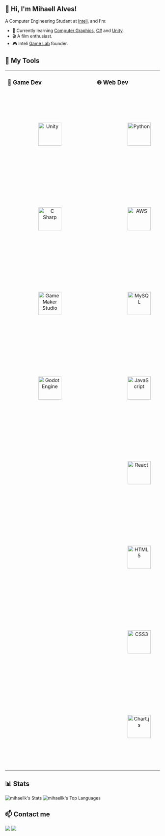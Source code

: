 ## 👋 Hi, I'm Mihaell Alves!

A Computer Engineering Studant at [Inteli](https://www.inteli.edu.br/), and I'm:

- 🌱 Currently learning [Computer Graphics](https://en.wikipedia.org/wiki/Computer_graphics), [C#](https://learn.microsoft.com/en-us/dotnet/csharp/) and [Unity](https://unity.com/).
- 🎬 A film enthusiast.
- 🎮 Inteli [Game Lab](https://www.instagram.com/inteligamelab/) founder.

## 🧰 My Tools
<table><tr><td valign="top" width="33%">

### 👾 Game Dev

<div align="center">  
<a href="https://unity.com/" target="_blank"><img style="margin: 100px" src="https://profilinator.rishav.dev/skills-assets/unity.png" alt="Unity" height="75" /></a>
<a href="https://learn.microsoft.com/en-us/dotnet/csharp/" target="_blank"><img style="margin: 100px" src="https://logotyp.us/file/c-sharp.svg" alt="C Sharp" height="75" /></a>  
<a href="https://gamemaker.io/" target="_blank"><img style="margin: 100px" src="https://www.svgrepo.com/show/373756/light-gamemaker2.svg" alt="Game Maker Studio" height="75" /></a>
<a href="https://godotengine.org/" target="_blank"><img style="margin: 100px" src="https://upload.wikimedia.org/wikipedia/commons/6/6a/Godot_icon.svg" alt="Godot Engine" height="75" /></a> 
</div>

</td><td valign="top" width="33%">

### 🌐 Web Dev  

<div align="center">  
<a href="https://www.python.org/" target="_blank"><img style="margin: 100px" src="https://profilinator.rishav.dev/skills-assets/python-original.svg" alt="Python" height="75" /></a>
<a href="https://aws.amazon.com/" target="_blank"><img style="margin: 100px" src="https://profilinator.rishav.dev/skills-assets/amazonwebservices-original-wordmark.svg" alt="AWS" height="75" /></a>  
<a href="https://www.mysql.com/" target="_blank"><img style="margin: 100px" src="https://profilinator.rishav.dev/skills-assets/mysql-original-wordmark.svg" alt="MySQL" height="75" /></a>  
<a href="https://www.javascript.com/" target="_blank"><img style="margin: 100px" src="https://profilinator.rishav.dev/skills-assets/javascript-original.svg" alt="JavaScript" height="75" /></a> 
<a href="https://reactjs.org/" target="_blank"><img style="margin: 100px" src="https://profilinator.rishav.dev/skills-assets/react-original-wordmark.svg" alt="React" height="75" /></a>
<a href="https://en.wikipedia.org/wiki/HTML5" target="_blank"><img style="margin: 100px" src="https://profilinator.rishav.dev/skills-assets/html5-original-wordmark.svg" alt="HTML5" height="75" /></a>  
<a href="https://www.w3schools.com/css/" target="_blank"><img style="margin: 100px" src="https://profilinator.rishav.dev/skills-assets/css3-original-wordmark.svg" alt="CSS3" height="75" /></a>  
<a href="https://www.chartjs.org/" target="_blank"><img style="margin: 100px" src="https://profilinator.rishav.dev/skills-assets/logo-title.svg" alt="Chart.js" height="75" /></a>  

</div>

</td><td valign="top" width="33%">

### ✨ Misc  

<div align="center">  
<a href="https://github.com/" target="_blank"><img style="margin: 100px" src="https://profilinator.rishav.dev/skills-assets/git-scm-icon.svg" alt="Git" height="75" /></a>  
<a href="https://www.docker.com/" target="_blank"><img style="margin: 100px" src="https://profilinator.rishav.dev/skills-assets/docker-original-wordmark.svg" alt="Docker" height="75" /></a>  
<a href="https://www.figma.com/" target="_blank"><img style="margin: 100px" src="https://profilinator.rishav.dev/skills-assets/figma-icon.svg" alt="Figma" height="75" /></a>
<a href="https://www.linux.org/" target="_blank"><img style="margin: 100px" src="https://profilinator.rishav.dev/skills-assets/linux-original.svg" alt="Linux" height="75" /></a>  
</div>

</td></tr></table>  

## 📊 Stats

![mihaellk's Stats](https://github-readme-stats.vercel.app/api?username=mihaellk&theme=radical&show_icons=true&hide_border=true&count_private=true&hide_rank=true)
![mihaellk's Top Languages](https://github-readme-stats.vercel.app/api/top-langs/?username=mihaellk&theme=radical&show_icons=true&hide_border=true&layout=compact)

## 📫 Contact me

<div>
  <a href = "mailto:mihaell.klosowski@gmail.com"><img src="https://img.shields.io/badge/Gmail-D14836?style=for-the-badge&logo=gmail&logoColor=white" target="_blank"></a>
	<a href="https://www.linkedin.com/in/mihaellalves/" target="_blank"><img src="https://img.shields.io/badge/LinkedIn-0077B5?style=for-the-badge&logo=linkedin&logoColor=white" target="_blank"></a>
</div>


